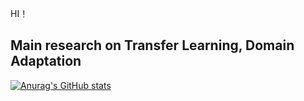 
 HI！   
 
## Main research on  Transfer Learning, Domain Adaptation

[![Anurag's GitHub stats](https://github-readme-stats.vercel.app/api?username=zyfone)](https://github.com/anuraghazra/github-readme-stats)
